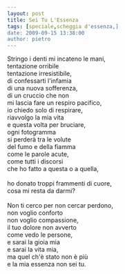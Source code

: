 ```yaml
---
layout: post
title: Sei Tu L'Essenza
tags: [speciale,scheggia d'essenza,]
date: 2009-09-15 13:38:00
author: pietro
---
```

Stringo i denti mi incateno le mani,<br/>tentazione orribile<br/>tentazione irresistibile,<br/>di confessarti l'infamia<br/>di una nuova sofferenza,<br/>di un cruccio che non<br/>mi lascia fare un respiro pacifico,<br/>io chiedo solo di respirare,<br/>riavvolgo la mia vita<br/>e questa volta per bruciare,<br/>ogni fotogramma<br/>si perderà tra le volute<br/>del fumo e della fiamma<br/>come le parole acute,<br/>come tutti i discorsi<br/>che ho fatto a questa o a quella,<br/><br/>ho donato troppi frammenti di cuore,<br/>cosa mi resta da darmi?<br/><br/>Non ti cerco per non cercar perdono,<br/>non voglio conforto<br/>non voglio compassione,<br/>il tuo dolore non avverto<br/>come vedo le persone,<br/>e sarai la gioia mia<br/>e sarai la vita mia,<br/>ma quel ch'è stato non è più<br/>e la mia essenza non sei tu.

